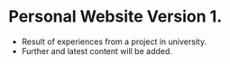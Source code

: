# Personal Website Version 1. 
- Result of experiences from a project in university.
- Further and latest content will be added. 
